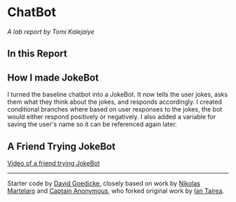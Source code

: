 # ChatBot

*A lab report by Tomi Kalejaiye*

## In this Report

## How I made JokeBot

I turned the baseline chatbot into a JokeBot. It now tells the user jokes, asks them what they think about the jokes, and responds accordingly. I created conditional branches where based on user responses to the jokes, the bot would either respond positively or negatively. I also added a variable for saving the user's name so it can be referenced again later. 

## A Friend Trying JokeBot

[Video of a friend trying JokeBot](https://photos.app.goo.gl/VNXtSHFzkjLne2gP6)

---
Starter code by [David Goedicke](mailto:da.goedicke@gmail.com), closely based on work by [Nikolas Martelaro](mailto:nmartelaro@gmail.com) and [Captain Anonymous](https://codepen.io/anon/pen/PEVYXz), who forked original work by [Ian Tairea](https://codepen.io/mrtairea/pen/yJapwv).
